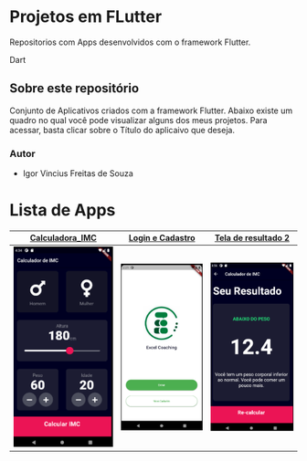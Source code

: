 # Projetos em FLutter
Repositorios com Apps desenvolvidos com o framework Flutter. 

Dart
## Sobre este repositório
Conjunto de Aplicativos criados com a  framework Flutter. Abaixo existe um quadro no qual você pode visualizar alguns dos meus projetos. Para acessar, basta clicar sobre o Título do aplicaivo que deseja.

### Autor

* Igor Vincius Freitas de Souza
 
# Lista de Apps

 | [**Calculadora_IMC**](https://github.com/igor1043/Projetos-em-Flutter/tree/main/Calculadora_IMC)      | [**Login e Cadastro**](https://github.com/igor1043/Projetos-em-Flutter/tree/main/LoginAndRegisterV1-Flutter-master)     | [**Tela de resultado 2**](https://medium.com/@diegoveloper/flutter-fetching-parsing-json-data-c019ddddaa34)      |
|------------|-------------| -------------|
|  <img src="https://github.com/igor1043/Projetos-em-Flutter/blob/main/Calculadora_IMC/Img/IMG%20(4).png" width="250"> |  <img src="https://github.com/igor1043/Projetos-em-Flutter/blob/main/LoginAndRegisterV1-Flutter-master/Demo/Screenshot_1.png" width="250"> |    <img src="https://github.com/igor1043/Projetos-em-Flutter/blob/main/Calculadora_IMC/Img/IMG%20(3).png" width="250"> |  
 
 
 
 
 
